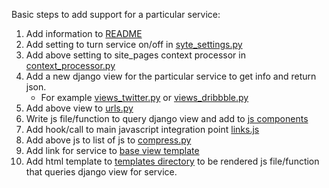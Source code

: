 Basic steps to add support for a particular service:

1. Add information to
    [README](https://github.com/rigoneri/syte/blob/master/README.md)
2. Add setting to turn service on/off
    in [syte_settings.py](https://github.com/rigoneri/syte/blob/master/syte/syte_settings.py)
3. Add above setting to site_pages context processor in
    [context_processor.py](https://github.com/rigoneri/syte/blob/master/syte/context_processor.py)
4. Add a new django view for the particular service to get info and return json.
 	- For example [views_twitter.py](https://github.com/rigoneri/syte/blob/master/syte/views_twitter.py) or [views_dribbble.py](https://github.com/rigoneri/syte/blob/master/syte/views_dribbble.py)
5. Add above view to [urls.py](https://github.com/rigoneri/syte/blob/master/syte/urls.py)
6. Write js file/function to query django view and add to
    [js components](https://github.com/rigoneri/syte/tree/master/syte/static/js/components)
7. Add hook/call to main javascript integration point
   [links.js](https://github.com/rigoneri/syte/tree/master/syte/static/js/components/links.js)
8. Add above js to list of js to
    [compress.py](https://github.com/rigoneri/syte/blob/master/syte/compress.py)
9. Add link for service to
    [base view template](https://github.com/rigoneri/syte/blob/master/syte/templates/base.html)
10. Add html template to
    [templates directory](https://github.com/rigoneri/syte/tree/master/syte/static/templates) to be rendered js file/function that queries django view for service.
